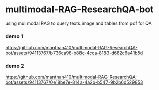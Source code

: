 # multimodal-RAG-ResearchQA-bot
 using mulimodal RAG to query texts,image and tables from pdf for QA

### demo 1
https://github.com/manthan410/multimodal-RAG-ResearchQA-bot/assets/94113767/b736ca98-b88c-4cca-8183-d682c6a41b5d

### demo 2
https://github.com/manthan410/multimodal-RAG-ResearchQA-bot/assets/94113767/0e18be7e-814a-4a2b-b547-9b2b6d529853

